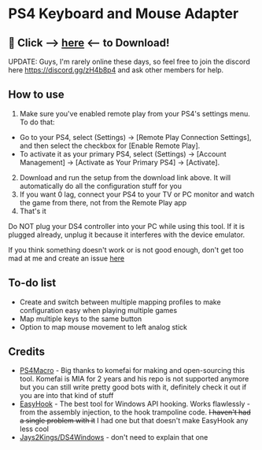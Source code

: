 # PS4 Keyboard and Mouse Adapter 

## :rocket: Click --> [here](https://github.com/starshinata/PS4-Keyboard-and-Mouse-Adapter/releases/download/1.0.8/Setup.exe) <-- to Download!

UPDATE: Guys, I'm rarely online these days, so feel free to join the discord here https://discord.gg/zH4b8p4 and ask other members for help.

## How to use

1. Make sure you've enabled remote play from your PS4's settings menu. To do that:
  * Go to your PS4, select (Settings) -> [Remote Play Connection Settings], and then select the checkbox for [Enable Remote Play].
  * To activate it as your primary PS4, select  (Settings) -> [Account Management] -> [Activate as Your Primary PS4] -> [Activate].
2. Download and run the setup from the download link above. It will automatically do all the configuration stuff for you
3. If you want 0 lag, connect your PS4 to your TV or PC monitor and watch the game from there, not from the Remote Play app
4. That's it 

Do NOT plug your DS4 controller into your PC while using this tool. If it is plugged already, unplug it because it interferes with the device emulator.

If you think something doesn't work or is not good enough, don't get too mad at me and create an issue [here](https://github.com/starshinata/PS4-Keyboard-and-Mouse-Adapter/issues/new/choose)

## To-do list
- Create and switch between multiple mapping profiles to make configuration easy when playing multiple games
- Map multiple keys to the same button
- Option to map mouse movement to left analog stick

## Credits

- [PS4Macro](https://github.com/komefai/PS4Macro) - Big thanks to komefai for making and open-sourcing this tool. Komefai is MIA for 2 years and his repo is not supported anymore but you can still write pretty good bots with it, definitely check it out if you are into that kind of stuff
- [EasyHook](https://easyhook.github.io) - The best tool for Windows API hooking. Works flawlessly - from the assembly injection, to the hook trampoline code. ~~I haven't had a single problem with it~~ I had one but that doesn't make EasyHook any less cool
- [Jays2Kings/DS4Windows](https://github.com/Jays2Kings/DS4Windows) - don't need to explain that one
